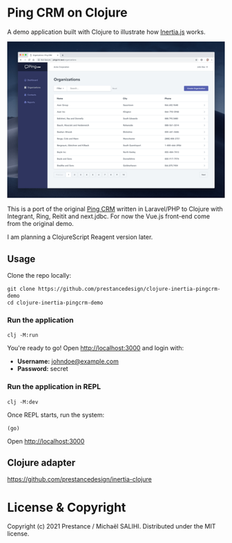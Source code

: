# Ping CRM on Clojure

A demo application built with Clojure to illustrate how [Inertia.js](https://inertiajs.com/) works.

![](screenshot.png)

This is a port of the original [Ping CRM](https://github.com/inertiajs/pingcrm) written in Laravel/PHP to Clojure with Integrant, Ring, Reitit and next.jdbc.
For now the Vue.js front-end come from the original demo.

I am planning a ClojureScript Reagent version later.

## Usage

Clone the repo locally:

    git clone https://github.com/prestancedesign/clojure-inertia-pingcrm-demo
    cd clojure-inertia-pingcrm-demo

### Run the application ###

    clj -M:run

You're ready to go! Open [http://localhost:3000](http://localhost:3000) and login with:

- **Username:** johndoe@example.com
- **Password:** secret


### Run the application in REPL

    clj -M:dev

Once REPL starts, run the system:

    (go)

Open [http://localhost:3000](http://localhost:3000)

## Clojure adapter

https://github.com/prestancedesign/inertia-clojure

# License & Copyright

Copyright (c) 2021 Prestance / Michaël SALIHI.
Distributed under the MIT license.

